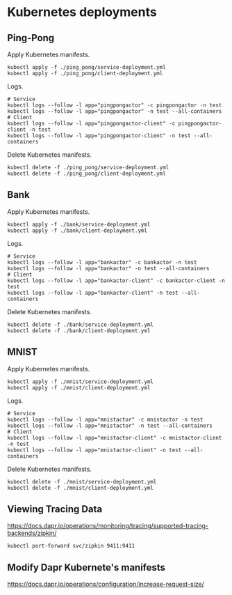 # Kubernetes deployments

## Ping-Pong

Apply Kubernetes manifests.

```shell
kubectl apply -f ./ping_pong/service-deployment.yml
kubectl apply -f ./ping_pong/client-deployment.yml
```

Logs.

```shell
# Service
kubectl logs --follow -l app="pingpongactor" -c pingpongactor -n test
kubectl logs --follow -l app="pingpongactor" -n test --all-containers
# Client
kubectl logs --follow -l app="pingpongactor-client" -c pingpongactor-client -n test
kubectl logs --follow -l app="pingpongactor-client" -n test --all-containers
```

Delete Kubernetes manifests.

```shell
kubectl delete -f ./ping_pong/service-deployment.yml
kubectl delete -f ./ping_pong/client-deployment.yml
```

## Bank

Apply Kubernetes manifests.

```shell
kubectl apply -f ./bank/service-deployment.yml
kubectl apply -f ./bank/client-deployment.yml
```

Logs.

```shell
# Service
kubectl logs --follow -l app="bankactor" -c bankactor -n test
kubectl logs --follow -l app="bankactor" -n test --all-containers
# Client
kubectl logs --follow -l app="bankactor-client" -c bankactor-client -n test
kubectl logs --follow -l app="bankactor-client" -n test --all-containers
```

Delete Kubernetes manifests.

```shell
kubectl delete -f ./bank/service-deployment.yml
kubectl delete -f ./bank/client-deployment.yml
```

## MNIST

Apply Kubernetes manifests.

```shell
kubectl apply -f ./mnist/service-deployment.yml
kubectl apply -f ./mnist/client-deployment.yml
```

Logs.

```shell
# Service
kubectl logs --follow -l app="mnistactor" -c mnistactor -n test
kubectl logs --follow -l app="mnistactor" -n test --all-containers
# Client
kubectl logs --follow -l app="mnistactor-client" -c mnistactor-client -n test
kubectl logs --follow -l app="mnistactor-client" -n test --all-containers
```

Delete Kubernetes manifests.

```shell
kubectl delete -f ./mnist/service-deployment.yml
kubectl delete -f ./mnist/client-deployment.yml
```

## Viewing Tracing Data

https://docs.dapr.io/operations/monitoring/tracing/supported-tracing-backends/zipkin/

```shell
kubectl port-forward svc/zipkin 9411:9411
```

## Modify Dapr Kubernete's manifests

https://docs.dapr.io/operations/configuration/increase-request-size/
